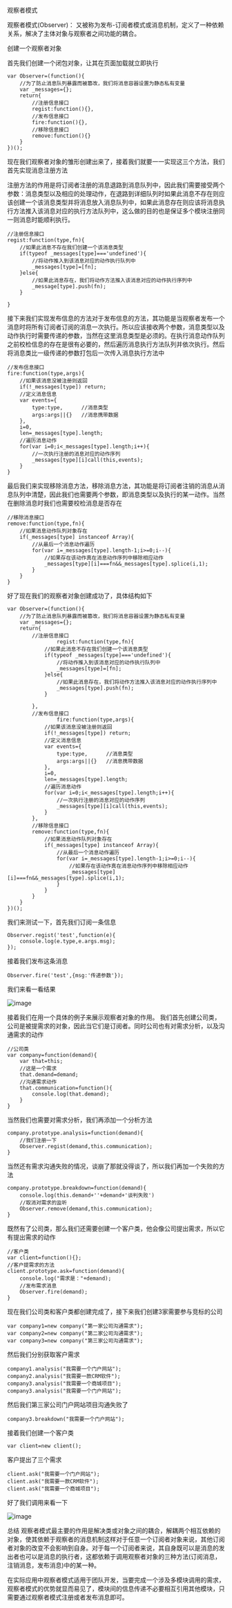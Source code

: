 观察者模式

观察者模式(Observer)：
又被称为发布-订阅者模式或消息机制，定义了一种依赖关系，解决了主体对象与观察者之间功能的耦合。

创建一个观察者对象

首先我们创建一个闭包对象，让其在页面加载就立即执行

```
var Observer=(function(){
    //为了防止消息队列暴露而被篡改，我们将消息容器设置为静态私有变量
    var _messages={};
    return{
        //注册信息接口
        regist:function(){},
        //发布信息接口
        fire:function(){},
        //移除信息接口
        remove:function(){}
    }
})();
```

现在我们观察者对象的雏形创建出来了，接着我们就要一一实现这三个方法，我们首先实现消息注册方法

注册方法的作用是将订阅者注册的消息退路到消息队列中，因此我们需要接受两个参数：消息类型以及相应的处理动作，在退路到详细队列时如果此消息不存在则应该创建一个该消息类型并将消息放入消息队列中，如果此消息存在则应该将消息执行方法推入该消息对应的执行方法队列中，这么做的目的也是保证多个模块注册同一则消息时能顺利执行。

```
//注册信息接口
regist:function(type,fn){
    //如果此消息不存在我们创建一个该消息类型
    if(typeof _messages[type]==='undefined'){
        //将动作推入到该消息对应的动作执行队列中
        _messages[type]=[fn];
    }else{
        //如果此消息存在，我们将动作方法推入该消息对应的动作执行序列中
        _message[type].push(fn);
    }
    
}
```
接下来我们实现发布信息的方法对于发布信息的方法，其功能是当观察者发布一个消息时将所有订阅者订阅的消息一次执行。所以应该接收两个参数，消息类型以及动作执行时需要传递的参数，当然在这里消息类型是必须的。在执行消息动作队列之前校检信息的存在是很有必要的，然后遍历消息执行方法队列并依次执行。然后将消息类比一级传递的参数打包后一次传入消息执行方法中

```
//发布信息接口
fire:function(type,args){
    //如果该消息没被注册则返回
    if(!_messages[type]) return;
    //定义消息信息
    var events={
        type:type,      //消息类型
        args:args||{}   //消息携带数据
    },
    i=0,
    len=_messages[type].length;
    //遍历消息动作
    for(var i=0;i<_messages[type].length;i++){
        //一次执行注册的消息对应的动作序列
        _messages[type][i]call(this,events);
    }
}
```

最后我们来实现移除消息方法，移除消息方法，其功能是将订阅者注销的消息从消息队列中清楚，因此我们也需要两个参数，即消息类型以及执行的某一动作。当然在删除消息时我们也需要校检消息是否存在

```
//移除消息接口
remove:function(type,fn){
    //如果消息动作队列对象存在
    if(_messages[type] instanceof Array){
        //从最后一个消息动作遍历
        for(var i=_messages[type].length-1;i>=0;i--){
            //如果存在该动作真在消息动作序列中移除相应动作
            _messages[type][i]===fn&&_messages[type].splice(i,1);
        }
    }
}
```

好了现在我们的观察者对象创建成功了，具体结构如下

```
var Observer=(function(){
    //为了防止消息队列暴露而被篡改，我们将消息容器设置为静态私有变量
    var _messages={};
    return{
        //注册信息接口
                regist:function(type,fn){
            //如果此消息不存在我们创建一个该消息类型
            if(typeof _messages[type]==='undefined'){
                //将动作推入到该消息对应的动作执行队列中
                _messages[type]=[fn];
            }else{
                //如果此消息存在，我们将动作方法推入该消息对应的动作执行序列中
                _messages[type].push(fn);
            }
            
        },
        //发布信息接口
                fire:function(type,args){
            //如果该消息没被注册则返回
            if(!_messages[type]) return;
            //定义消息信息
            var events={
                type:type,      //消息类型
                args:args||{}   //消息携带数据
            },
            i=0,
            len=_messages[type].length;
            //遍历消息动作
            for(var i=0;i<_messages[type].length;i++){
                //一次执行注册的消息对应的动作序列
                _messages[type][i]call(this,events);
            }
        },
        //移除信息接口
        remove:function(type,fn){
            //如果消息动作队列对象存在
            if(_messages[type] instanceof Array){
                //从最后一个消息动作遍历
                for(var i=_messages[type].length-1;i>=0;i--){
                    //如果存在该动作真在消息动作序列中移除相应动作
                    _messages[type][i]===fn&&_messages[type].splice(i,1);
                }
            }
        }
    }
})();
```

我们来测试一下，首先我们订阅一条信息

```
Observer.regist('test',function(e){
    console.log(e.type,e.args.msg);
});
```

接着我们发布这条消息

```
Observer.fire('test',{msg:'传递参数'});
```

我们来看一看结果

![image](http://ow2n75eab.bkt.clouddn.com/774226-20170907212528163-1525775748.png)

接着我们在用一个具体的例子来展示观察者对象的作用。
我们首先创建公司类，公司是被提需求的对象，因此当它们是订阅者。同时公司也有对需求分析，以及沟通需求的动作

```
//公司类
var company=function(demand){
    var that=this;
    //这是一个需求
    that.demand=demand;
    //沟通需求动作
    that.communication=function(){
        console.log(that.demand);
    }
}
```

当然我们也需要对需求分析，我们再添加一个分析方法

```
company.prototype.analysis=function(demand){
    //我们注册一下
    Observer.regist(demand,this.communication);
}
```

当然还有需求沟通失败的情况，谈崩了那就没得谈了，所以我们再加一个失败的方法

```
company.prototype.breakdown=function(demand){
    console.log(this.demand+''+demand+'谈判失败')
    //取消对需求的监听
    Observer.remove(demand,this.communication);
}
```

既然有了公司类，那么我们还需要创建一个客户类，他会像公司提出需求，所以它有提出需求的动作

```
//客户类
var client=function(){};
//客户提需求的方法
client.prototype.ask=function(demand){
    console.log("需求是："+demand);
    //发布需求消息
    Observer.fire(demand);
}
```

现在我们公司类和客户类都创建完成了，接下来我们创建3家需要参与竞标的公司

```
var company1=new company("第一家公司沟通需求");
var company2=new company("第二家公司沟通需求");
var company3=new company("第三家公司沟通需求");
```

然后我们分别获取客户需求

```
company1.analysis("我需要一个门户网站");
company2.analysis("我需要一款CRM软件");
company3.analysis("我需要一个商城项目");
company3.analysis("我需要一个门户网站");
```

然后我们第三家公司门户网站项目沟通失败了

```
company3.breakdown("我需要一个门户网站");
```

接着我们创建一个客户类

```
var client=new client();
```

客户提出了三个需求

```
client.ask("我需要一个门户网站");
client.ask("我需要一款CRM软件");
client.ask("我需要一个商城项目");
```

好了我们调用来看一下

![image](http://ow2n75eab.bkt.clouddn.com/774226-20170907212513038-1344074928.png)

总结
观察者模式最主要的作用是解决类或对象之间的耦合，解耦两个相互依赖的对象，使其依赖于观察者的消息机制这样对于任意一个订阅者对象来说，其他订阅者对象的改变不会影响到自身。对于每一个订阅者来说，其自身既可以是消息的发出者也可以是消息的执行者，这都依赖于调用观察者对象的三种方法(订阅消息，注销消息，发布消息)中的某一种。

在实际应用中观察者模式适用于团队开发，当要完成一个涉及多模块调用的需求，观察者模式的优势就显而易见了，模块间的信息传递不必要相互引用其他模块，只需要通过观察者模式注册或者发布消息即可。